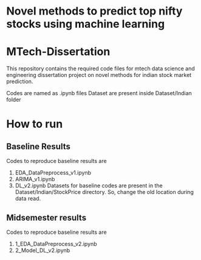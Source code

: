 # Novel methods to predict top nifty stocks using machine learning

# MTech-Dissertation
This repository contains the required code files for mtech data science and engineering dissertation project on novel methods for indian stock market prediction.

Codes are named as .ipynb files
Dataset are present inside Dataset/Indian folder

# How to run

## Baseline Results
Codes to reproduce baseline results are
1. EDA_DataPreprocess_v1.ipynb
2. ARIMA_v1.ipynb
3. DL_v2.ipynb
Datasets for baseline codes are present in the Dataset/Indian/StockPrice directory. So, change the old location during data read.

## Midsemester results
Codes to reproduce baseline results are
1. 1_EDA_DataPreprocess_v2.ipynb
2. 2_Model_DL_v2.ipynb



